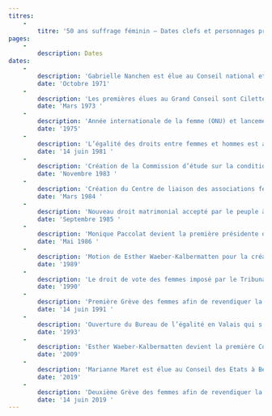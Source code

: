 ```yaml
---
titres:
    -
        titre: '50 ans suffrage féminin – Dates clefs et personnages principaux'
pages:
    -
        description: Dates
dates:
    -
        description: 'Gabrielle Nanchen est élue au Conseil national et devient ainsi la première valaisanne à siéger à Berne. Lors de cette même élection, Liliane Mayor s’est également présentée comme candidate au Conseil national mais n’a pas obtenu suffisamment de suffrages.'
        date: 'Octobre 1971'
    -
        description: 'Les premières élues au Grand Conseil sont Cilette Cretton, Madeleine Mabillard, Liliane Mayor, Jacqueline Pont, Marie Rywalski, Marie-Jo de Torrenté et Françoise Vannay.'
        date: 'Mars 1973 '
    -
        description: 'Année internationale de la femme (ONU) et lancement de l’initiative pour l’égalité.'
        date: '1975'
    -
        description: 'L’égalité des droits entre femmes et hommes est acceptée par le peuple à une majorité de 60,3 %. Le Valais, en revanche, refuse l’objet à 53,9%.'
        date: '14 juin 1981 '
    -
        description: 'Création de la Commission d’étude sur la condition féminine en Valais dont les premières membres sont Marie-Jo de Torrenté, Edmée Buclin, Cilette Cretton, Regina Mathieu, Liliane Mayor, Ines Mengis et Françoise Vannay.'
        date: 'Novembre 1983 '
    -
        description: 'Création du Centre de liaison des associations féminines Valais (CLAF) qui tente de regrouper toutes les associations qui concernent les femmes dans le canton.'
        date: 'Mars 1984 '
    -
        description: 'Nouveau droit matrimonial accepté par le peuple à 54,7 %. Le Valais accepte également de justesse l’introduction de ce nouveau droit à 50,9%.'
        date: 'Septembre 1985 '
    -
        description: 'Monique Paccolat devient la première présidente du Grand Conseil.'
        date: 'Mai 1986 '
    -
        description: 'Motion de Esther Waeber-Kalbermatten pour la création d’un Bureau de l’égalité en Valais suite à la motion refusée de Françoise Vannay en 1982. La motion de Esther Waeber-Kalbermatten est acceptée par le Grand Conseil en 1991.'
        date: '1989'
    -
        description: 'Le droit de vote des femmes imposé par le Tribunal fédéral en Appenzell Rhodes-Intérieures.'
        date: '1990'
    -
        description: 'Première Grève des femmes afin de revendiquer la mise en place de l’égalité entre femmes et hommes qui n’est toujours pas complètement réalisée 10 ans après la votation du 14 juin 1981.'
        date: '14 juin 1991 '
    -
        description: 'Ouverture du Bureau de l’égalité en Valais qui s’appelle désormais l’Office cantonal de l’égalité et de la famille.'
        date: '1993'
    -
        description: 'Esther Waeber-Kalbermatten devient la première Conseillère d’Etat du canton.'
        date: '2009'
    -
        description: 'Marianne Maret est élue au Conseil des Etats à Berne et devient ainsi la première Valaisanne à siéger dans cette chambre du Parlement fédéral alors que Viola Amherd devient la première Valaisanne à accéder au Conseil fédéral.'
        date: '2019'
    -
        description: 'Deuxième Grève des femmes afin de revendiquer la mise en place de l’égalité entre femmes et hommes qui n’est toujours pas complètement réalisée presque 40 ans après la votation du 14 juin 1981.'
        date: '14 juin 2019 '
---
```


